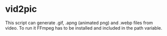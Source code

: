 # vid2pic


This script can generate .gif, .apng (animated png) and .webp files from video. To run it FFmpeg has to be installed and included in the path variable. 
